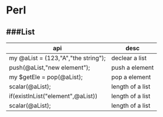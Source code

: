 # Perl

<script type="text/javascript" src="../js/general.js"></script>

###List
---

| api | desc |
| -- | -- |
| my @aList = (123,"A","the string"); | declear a list |
| push(@aList,"new element"); | push a element |
| my $getEle = pop(@aList); | pop a element |
| scalar(@aList); | length of a list |
| if(existInList("element",@aList)) | length of a list |
| scalar(@aList); | length of a list |
